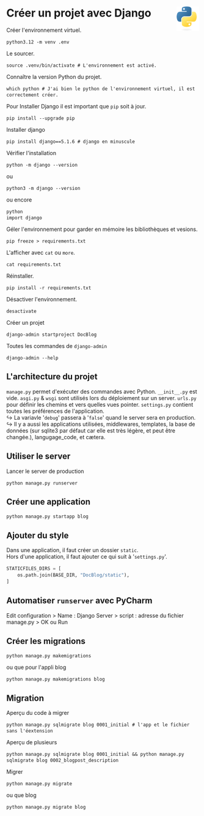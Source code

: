 # **Créer un projet avec Django** <a href="../../"><img align="right" src="../../assets/logo/Python-logo-notext.svg" alt="Python" height="64px"></a>
Créer l'environnement virtuel.
```pwsh
python3.12 -m venv .env
```
<!-- ou venvv -->
Le sourcer<!-- en allant chercher le fichier `activate` dans `venv` ou `env`. Sourcer veut dire activer. -->.
```pwsh
source .venv/bin/activate # L'environnement est activé.
```
Connaître la version Python du projet.
```pwsh
which python # J'ai bien le python de l'environnement virtuel, il est correctement créer.
```
Pour Installer Django il est important que `pip` soit à jour.
```pwsh
pip install --upgrade pip
```
Installer django
```pwsh
pip install django==5.1.6 # django en minuscule
```
Vérifier l'installation
```pwsh
python -m django --version
````
ou
```pwsh
python3 -m django --version
```
ou encore
```pwsh
python
import django
```
Géler l'environnement pour garder en mémoire les bibliothèques et vesions.
```pwsh
pip freeze > requirements.txt
```
L'afficher avec `cat` ou `more`.
```pwsh
cat requirements.txt
```
Réinstaller.
```pwsh
pip install -r requirements.txt
```
Désactiver l'environnement.
```pwsh
desactivate
```
Créer un projet
```pwsh
django-admin startproject DocBlog
```
Toutes les commandes de `django-admin`
```pwsh
django-admin --help
```
## **L'architecture du projet**
`manage.py` permet d'exécuter des commandes avec Python.
`__init__.py` est vide.
`asgi.py` & `wsgi` sont utilisés lors du déploiement sur un server.
`urls.py` pour définir les chemins et vers quelles vues pointer.
`settings.py` contient toutes les préférences de l'application.  
↪ La variavle '`debug`' passera à '`false`' quand le server sera en production.  
↪ Il y a aussi les applications utilisées, middlewares, templates, la base de données (sur sqlite3 par défaut car elle est très légère, et peut être changée.), langugage_code, et cætera.
## **Utiliser le server**
Lancer le server de production
```pwsh
python manage.py runserver
```
## **Créer une application <!-- (dans le projet)-->**
```pwsh
python manage.py startapp blog
```
## **Ajouter du style**
Dans une application, il faut créer un dossier `static`.  
Hors d'une application, il faut ajouter ce qui suit à '`settings.py`'.
```py
STATICFILES_DIRS = [
    os.path.join(BASE_DIR, "DocBlog/static"),
]
```
## **Automatiser `runserver` avec PyCharm**
Edit configuration > Name : Django Server > script : adresse du fichier manage.py > OK ou Run
## **Créer les migrations**
```pwsh
python manage.py makemigrations 
```
ou que pour l'appli blog
```pwsh
python manage.py makemigrations blog
```
## **Migration**
Aperçu du code à migrer
```pwsh
python manage.py sqlmigrate blog 0001_initial # l'app et le fichier sans l'éextension
```
Aperçu de plusieurs
```pwsh
python manage.py sqlmigrate blog 0001_initial && python manage.py sqlmigrate blog 0002_blogpost_description
```
Migrer
```pwsh
python manage.py migrate
```
ou que blog
```pwsh
python manage.py migrate blog
```